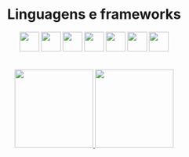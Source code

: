 <div align="center">
<h1> Linguagens e frameworks</h1>
<img src="https://cdn.jsdelivr.net/gh/devicons/devicon/icons/css3/css3-original.svg" width="40px" height="40px"/>
<img src="https://cdn.jsdelivr.net/gh/devicons/devicon/icons/html5/html5-original.svg" width="40px" height="40px" />
 <img src="https://cdn.jsdelivr.net/gh/devicons/devicon/icons/react/react-original.svg" width="40px" height="40px" />
<img src="https://cdn.jsdelivr.net/gh/devicons/devicon/icons/csharp/csharp-original.svg" width="40px" height="40px" />
<img src="https://cdn.jsdelivr.net/gh/devicons/devicon/icons/php/php-original.svg" width="40px" height="40px" />
<img src="https://cdn.jsdelivr.net/gh/devicons/devicon/icons/typescript/typescript-original.svg" width="40px" height="40px" />

 <img src="https://cdn.jsdelivr.net/gh/devicons/devicon/icons/mysql/mysql-original.svg" width="40px" height="40px" />
 </div>

<br>
<br>

<div align="center">
<a href="https://github.com/My-con" >
<img height="160em" src="https://github-readme-stats.vercel.app/api/top-langs/?username=My-con&layout=compact&langs_count=7&theme=dracula"/>
<img height="160em" src="https://github-readme-stats.vercel.app/api?username=My-con&show_icons=true&theme=dracula&include_all_commits=true&count_private=true"/>
</div>
